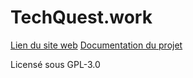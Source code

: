 # TechQuest.work

[Lien du site web](https://techquest.work)
[Documentation du projet](DOC.md)

Licensé sous GPL-3.0
